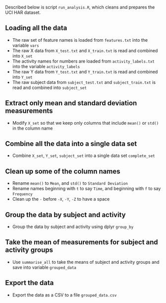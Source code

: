 Described below is script `run_analysis.R`, which cleans and prepares the UCI HAR dataset.

## Loading all the data

* The raw set of feature names is loaded from `features.txt` into the variable `vars`
* The raw X data from `X_test.txt` and `X_train.txt` is read and combined into `X_set`
* The activity names for numbers are loaded from `activity_labels.txt` into the variable `activity_labels`
* The raw Y data from `Y_test.txt` and `Y_train.txt` is read and combined into `Y_set`
* The raw subject data from `subject_test.txt` and `subject_train.txt` is read and combined into `subject_set`

## Extract only mean and standard deviation measurements

* Modify `X_set` so that we keep only columns that include `mean()` or `std()` in the column name

## Combine all the data into a single data set

* Combine `X_set`, `Y_set`, `subject_set` into a single data set `complete_set`

## Clean up some of the column names

* Rename `mean()` to `Mean`, and `std()` to `Standard Deviation`
* Rename names beginning with `t` to say `Time`, and beginning with `f` to say `Frequency`
* Clean up the `-` before `-X`, `-Y`, `-Z` to have a space

## Group the data by subject and activity

* Group the data by subject and activity using dplyr `group_by`

## Take the mean of measurements for subject and activity groups

* Use `summarise_all` to take the means of subject and activity groups and save into variable `grouped_data`

## Export the data

* Export the data as a CSV to a file `grouped_data.csv`